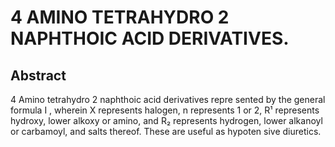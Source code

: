 # 4 AMINO TETRAHYDRO 2 NAPHTHOIC ACID DERIVATIVES.

## Abstract
4 Amino tetrahydro 2 naphthoic acid derivatives repre sented by the general formula I , wherein X represents halogen, n represents 1 or 2, R¹ represents hydroxy, lower alkoxy or amino, and R₂ represents hydrogen, lower alkanoyl or carbamoyl, and salts thereof. These are useful as hypoten sive diuretics.